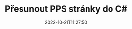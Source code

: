 ---
############################# Static ############################
layout: "auto-gen-merger"
date: 2022-10-21T11:27:50
draft: false
otherformats: ppt pptx rtf tex vdx vsdm vsdx vssm vssx vstm vstx vsx vtx xlam xls xlsb

############################# Head ############################
head_title: "Přesunout PPS stránky v C#"
head_description: "Přesunout stránky v dokumentu PPS v C# na libovolnou pozici pomocí rozhraní API pro slučování dokumentů."

############################# Header ############################
title: "Přesunout PPS stránky do C#"
description: "Přesuňte PPS stránky pomocí několika řádků kódu .NET."
bg_image: "https://cms.admin.containerize.com/templates/aspose/App_Themes/V3/images/bg/header1.png"
bg_overlay: false
button:
    enable: true
    icon: "fas fa-arrow-down"
    label: "Stáhněte si zkušební verzi zdarma"
    link: "https://downloads.groupdocs.com/merger/net"

############################# SubMenu ############################
submenu:
    enable: true

    left:
        img_alt: "GroupDocs.Merger for .NET"
        image: "https://cms.admin.containerize.com/templates/groupdocs/images/product-logos/90x90-noborder/groupdocs-merger-net.png"
        product: "GroupDocs.Merger"
        platform: ".NET"

    middle:
        button:

            # button loop
            - link: "https://apireference.groupdocs.com/merger/net"
              text: "Reference API"

            # button loop
            - link: "https://github.com/groupdocs-merger"
              text: "Příklady kódu"

            # button loop
            - link: "https://products.groupdocs.app/merger/family"
              text: "Živá ukázka"

            # button loop
            - link: "https://purchase.groupdocs.com/pricing/merger/net"
              text: "Ceny"

    right:
        link_download: "https://downloads.groupdocs.com/merger"
        link_learn: "https://docs.groupdocs.com/merger/net"
        link_buy: "https://purchase.groupdocs.com"

############################# About ############################
about:
    enable: true
    title: "O GroupDocs.Merger for .NET API"
    content: |
        [GroupDocs.Merger for .NET](/cs/merger/net/) nabízí jednoduché řešení pro bezpečné sloučení a rozdělení mezi širokou škálou formátů dokumentů včetně PDF, Microsoft Office (Word, Excel, PowerPoint , OneNote), OpenDocument, HTML, obrázky a mnoho dalších v aplikacích .NET. Přidáním několika řádků kódu proveďte několik operací s dokumentem, jako je přesun, odstranění, otočení, výměna, extrahování nebo změna orientace stránek v dokumentech. Rozhraní API pro slučování dokumentů také podporuje náhled stránek dokumentu jako obrázku pro analýzu struktury dokumentu, formátování a obsahu na stránce.
        
        GroupDocs.Merger API je správnou volbou pro podniková řešení, která vyžadují funkce pro přesouvání stránek souborů. Tato rozhraní API jsou dobře podporována na všech hlavních operačních systémech a platformách včetně .NET Framework, .NET Standard, .NET Core, Mono.

############################# Steps ############################
steps:
    enable: true
    title_left: "Přesunout PPS stránky souboru v .NET"
    content_left: |
        [GroupDocs.Merger for .NET](/cs/merger/net/) usnadňuje vývojářům C# přesouvat stránky v souboru PPS provedením několika snadných kroků .
        
        * Inicializací **MoveOptions** zadejte aktuální a nová čísla stránek.
        * Vytvořte novou instanci **Merger** a předejte cestu ke zdrojovému dokumentu jako parametr konstruktoru.
        * Zavolejte **MovePage** a předejte objekt **MoveOptions**.
        * Zavolejte **Uložit** a zadejte cestu k souboru pro uložení výsledného dokumentu.

    title_right: "Požadavky na systém"
    content_right: |
        Rozhraní API GroupDocs.Merger for .NET jsou podporována na všech hlavních platformách a operačních systémech. Před spuštěním níže uvedeného kódu se prosím ujistěte, že máte na svém systému nainstalovány následující předpoklady.

        * Operační systémy: Microsoft Windows, Linux, MacOS
        * Vývojová prostředí: Visual Studio, Xamarin, MonoDevelop
        * Rámce: .NET Framework, .NET Standard, .NET Core, Mono
        * Stáhněte si nejnovější verzi GroupDocs.Merger for .NET z [NuGet](https://www.nuget.org/packages/groupdocs.merger)
         
    code: |
     {{% merger/additional-styles %}}
     {{< merger/code-merger title="Jak přesunout stránky souboru PPS pomocí ukázkového kódu C#">}}

        ```csharp    
        // Přesunout stránky souboru PPS pomocí GroupDocs.Merger API
        int pageNumber = 6;
        int newPageNumber = 1;

        // Inicializujte třídu MoveOptions a zadejte aktuální a nová čísla stránek
        MoveOptions moveOptions = new MoveOptions(pageNumber, newPageNumber);

        // Okamžité sloučení se vstupním dokumentem PPS
        using (Merger merger = new Merger("input.pps"))
          {
            // Zavolejte metodu MovePage a předejte jí objekt MoveOptions
            merger.MovePage(moveOptions);
    
            // Zavolejte metodu Uložit a předejte požadovanou cestu k souboru pro uložení výstupního dokumentu
            merger.Save("output.pps");
          }
        ```
     {{< /merger/code-merger >}}

############################# Demos ############################
demos:
    enable: true
    title: "Živá ukázka – přesouvejte PPS stránek online"
    content: |
       Přesuňte stránky souborů PPS hned teď na webu [GroupDocs.Merger Live Demos](https://products.groupdocs.app/splitter/move-pages/pps).
       Živé demo má následující výhody.
        
############################# About Formats ############################
about_formats:
    enable: true

############################# More Formats ############################
more_formats:
    enable: true
    title: "Přesunout stránky jiných formátů dokumentů"
    content: |
        API pro slučování a rozdělení dokumentů .NET pro formáty souborů a obrázky. Přesuňte některé oblíbené formáty souborů, jak je uvedeno níže.

############################# Back to top ###############################
back_to_top:
    enable: true
---